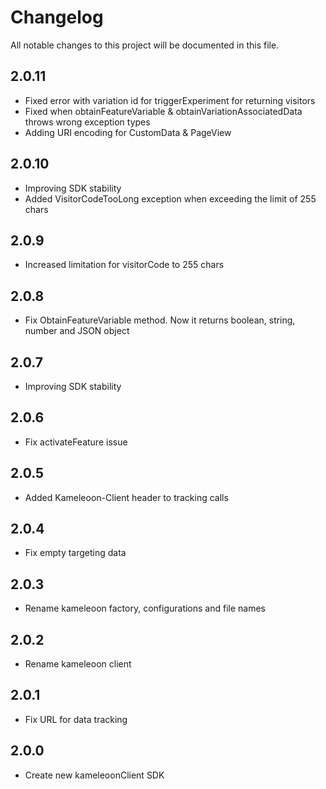 # Changelog
All notable changes to this project will be documented in this file.

## 2.0.11
* Fixed error with variation id for triggerExperiment for returning visitors 
* Fixed when obtainFeatureVariable & obtainVariationAssociatedData throws wrong exception types
* Adding URI encoding for CustomData & PageView

## 2.0.10
* Improving SDK stability
* Added VisitorCodeTooLong exception when exceeding the limit of 255 chars

## 2.0.9
* Increased limitation for visitorCode to 255 chars

## 2.0.8
* Fix ObtainFeatureVariable method. Now it returns boolean, string, number and JSON object

## 2.0.7
* Improving SDK stability 

## 2.0.6
* Fix activateFeature issue

## 2.0.5
* Added Kameleoon-Client header to tracking calls

## 2.0.4
* Fix empty targeting data

## 2.0.3
* Rename kameleoon factory, configurations and file names

## 2.0.2
* Rename kameleoon client

## 2.0.1
* Fix URL for data tracking

## 2.0.0
* Create new kameleoonClient SDK
